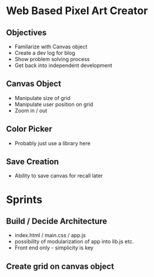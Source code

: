 # Web Based Pixel Art Creator

## Objectives
- Familarize with Canvas object
- Create a dev log for blog
- Show problem solving process
- Get back into independent development

## Canvas Object
- Manipulate size of grid
- Manipulate user position on grid
- Zoom in / out

## Color Picker
- Probably just use a library here

## Save Creation
- Ability to save canvas for recall later

# Sprints

## Build / Decide Architecture
- index.html / main.css / app.js 
- possibility of modularization of app into lib.js etc.
- Front end only - simplicity is key

## Create grid on canvas object
